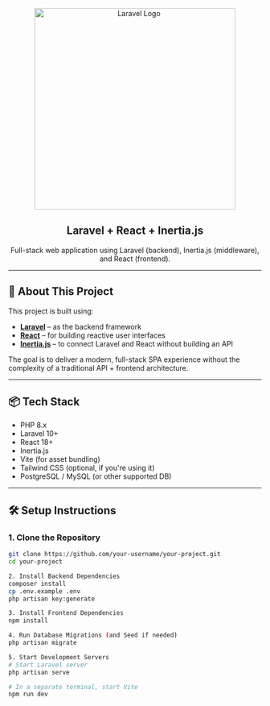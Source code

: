 <p align="center">
  <a href="https://laravel.com" target="_blank">
    <img src="https://raw.githubusercontent.com/laravel/art/master/logo-lockup/5%20SVG/2%20CMYK/1%20Full%20Color/laravel-logolockup-cmyk-red.svg" width="400" alt="Laravel Logo">
  </a>
</p>

<h2 align="center">Laravel + React + Inertia.js</h2>

<p align="center">
  Full-stack web application using Laravel (backend), Inertia.js (middleware), and React (frontend).
</p>

---

## 🚀 About This Project

This project is built using:

- **[Laravel](https://laravel.com/)** – as the backend framework
- **[React](https://reactjs.org/)** – for building reactive user interfaces
- **[Inertia.js](https://inertiajs.com/)** – to connect Laravel and React without building an API

The goal is to deliver a modern, full-stack SPA experience without the complexity of a traditional API + frontend architecture.

---

## 📦 Tech Stack

- PHP 8.x
- Laravel 10+
- React 18+
- Inertia.js
- Vite (for asset bundling)
- Tailwind CSS (optional, if you're using it)
- PostgreSQL / MySQL (or other supported DB)

---

## 🛠 Setup Instructions

### 1. Clone the Repository

```bash
git clone https://github.com/your-username/your-project.git
cd your-project

2. Install Backend Dependencies
composer install
cp .env.example .env
php artisan key:generate

3. Install Frontend Dependencies
npm install

4. Run Database Migrations (and Seed if needed)
php artisan migrate

5. Start Development Servers
# Start Laravel server
php artisan serve

# In a separate terminal, start Vite
npm run dev
```
